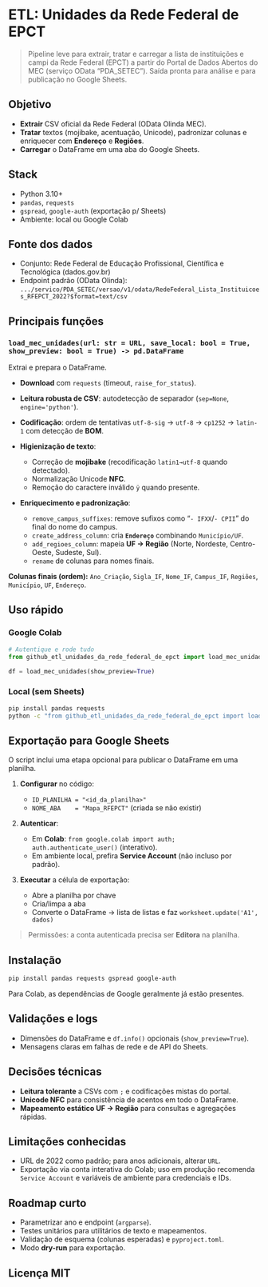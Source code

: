 # ETL: Unidades da Rede Federal de EPCT

> Pipeline leve para extrair, tratar e carregar a lista de instituições e campi da Rede Federal (EPCT) a partir do Portal de Dados Abertos do MEC (serviço OData “PDA_SETEC”). Saída pronta para análise e para publicação no Google Sheets.

## Objetivo

* **Extrair** CSV oficial da Rede Federal (OData Olinda MEC).
* **Tratar** textos (mojibake, acentuação, Unicode), padronizar colunas e enriquecer com **Endereço** e **Regiões**.
* **Carregar** o DataFrame em uma aba do Google Sheets.

## Stack

* Python 3.10+
* `pandas`, `requests`
* `gspread`, `google-auth` (exportação p/ Sheets)
* Ambiente: local ou Google Colab

## Fonte dos dados

* Conjunto: Rede Federal de Educação Profissional, Científica e Tecnológica (dados.gov.br)
* Endpoint padrão (OData Olinda): `.../servico/PDA_SETEC/versao/v1/odata/RedeFederal_Lista_Instituicoes_RFEPCT_2022?$format=text/csv`

## Principais funções

### `load_mec_unidades(url: str = URL, save_local: bool = True, show_preview: bool = True) -> pd.DataFrame`

Extrai e prepara o DataFrame.

* **Download** com `requests` (timeout, `raise_for_status`).
* **Leitura robusta de CSV**: autodetecção de separador (`sep=None`, `engine='python'`).
* **Codificação**: ordem de tentativas `utf-8-sig` → `utf-8` → `cp1252` → `latin-1` com detecção de **BOM**.
* **Higienização de texto**:

  * Correção de **mojibake** (recodificação `latin1→utf-8` quando detectado).
  * Normalização Unicode **NFC**.
  * Remoção do caractere inválido `ÿ` quando presente.
* **Enriquecimento e padronização**:

  * `remove_campus_suffixes`: remove sufixos como “`- IFXX`/`- CPII`” do final do nome do campus.
  * `create_address_column`: cria **`Endereço`** combinando `Município/UF`.
  * `add_regioes_column`: mapeia **UF → Região** (Norte, Nordeste, Centro-Oeste, Sudeste, Sul).
  * `rename` de colunas para nomes finais.

**Colunas finais (ordem):**
`Ano_Criação`, `Sigla_IF`, `Nome_IF`, `Campus_IF`, `Regiões`, `Município`, `UF`, `Endereço`.

## Uso rápido

### Google Colab

```python
# Autentique e rode tudo
from github_etl_unidades_da_rede_federal_de_epct import load_mec_unidades

df = load_mec_unidades(show_preview=True)
```

### Local (sem Sheets)

```bash
pip install pandas requests
python -c "from github_etl_unidades_da_rede_federal_de_epct import load_mec_unidades; print(load_mec_unidades(show_preview=False).head())"
```

## Exportação para Google Sheets

O script inclui uma etapa opcional para publicar o DataFrame em uma planilha.

1. **Configurar** no código:

   * `ID_PLANILHA = "<id_da_planilha>"`
   * `NOME_ABA    = "Mapa_RFEPCT"` (criada se não existir)
2. **Autenticar**:

   * Em **Colab**: `from google.colab import auth; auth.authenticate_user()` (interativo).
   * Em ambiente local, prefira **Service Account** (não incluso por padrão).
3. **Executar** a célula de exportação:

   * Abre a planilha por chave
   * Cria/limpa a aba
   * Converte o DataFrame → lista de listas e faz `worksheet.update('A1', dados)`

> Permissões: a conta autenticada precisa ser **Editora** na planilha.

## Instalação

```bash
pip install pandas requests gspread google-auth
```

Para Colab, as dependências de Google geralmente já estão presentes.

## Validações e logs

* Dimensões do DataFrame e `df.info()` opcionais (`show_preview=True`).
* Mensagens claras em falhas de rede e de API do Sheets.

## Decisões técnicas

* **Leitura tolerante** a CSVs com `;` e codificações mistas do portal.
* **Unicode NFC** para consistência de acentos em todo o DataFrame.
* **Mapeamento estático UF → Região** para consultas e agregações rápidas.

## Limitações conhecidas

* URL de 2022 como padrão; para anos adicionais, alterar `URL`.
* Exportação via conta interativa do Colab; uso em produção recomenda `Service Account` e variáveis de ambiente para credenciais e IDs.

## Roadmap curto

* Parametrizar ano e endpoint (`argparse`).
* Testes unitários para utilitários de texto e mapeamentos.
* Validação de esquema (colunas esperadas) e `pyproject.toml`.
* Modo **dry-run** para exportação.

## Licença MIT

